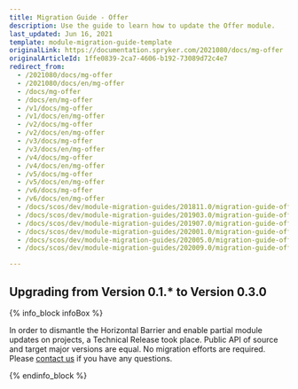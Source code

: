 ```yaml
---
title: Migration Guide - Offer
description: Use the guide to learn how to update the Offer module.
last_updated: Jun 16, 2021
template: module-migration-guide-template
originalLink: https://documentation.spryker.com/2021080/docs/mg-offer
originalArticleId: 1ffe0839-2ca7-4606-b192-73089d72c4e7
redirect_from:
  - /2021080/docs/mg-offer
  - /2021080/docs/en/mg-offer
  - /docs/mg-offer
  - /docs/en/mg-offer
  - /v1/docs/mg-offer
  - /v1/docs/en/mg-offer
  - /v2/docs/mg-offer
  - /v2/docs/en/mg-offer
  - /v3/docs/mg-offer
  - /v3/docs/en/mg-offer
  - /v4/docs/mg-offer
  - /v4/docs/en/mg-offer
  - /v5/docs/mg-offer
  - /v5/docs/en/mg-offer
  - /v6/docs/mg-offer
  - /v6/docs/en/mg-offer
  - /docs/scos/dev/module-migration-guides/201811.0/migration-guide-offer.html
  - /docs/scos/dev/module-migration-guides/201903.0/migration-guide-offer.html
  - /docs/scos/dev/module-migration-guides/201907.0/migration-guide-offer.html
  - /docs/scos/dev/module-migration-guides/202001.0/migration-guide-offer.html
  - /docs/scos/dev/module-migration-guides/202005.0/migration-guide-offer.html
  - /docs/scos/dev/module-migration-guides/202009.0/migration-guide-offer.html

---
```


## Upgrading from Version 0.1.* to Version 0.3.0

{% info_block infoBox %}

In order to dismantle the Horizontal Barrier and enable partial module updates on projects, a Technical Release took place. Public API of source and target major versions are equal. No migration efforts are required. Please [contact us](https://spryker.com/en/support/) if you have any questions.

{% endinfo_block %}
